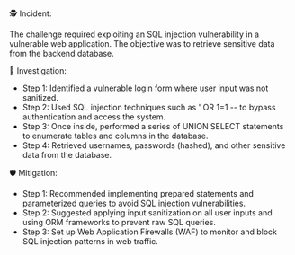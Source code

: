 🕵️ Incident:

The challenge required exploiting an SQL injection vulnerability in a vulnerable web application. The objective was to retrieve sensitive data from the backend database.

🔎 Investigation:

- Step 1: Identified a vulnerable login form where user input was not sanitized.
- Step 2: Used SQL injection techniques such as ' OR 1=1 -- to bypass authentication and access the system.
- Step 3: Once inside, performed a series of UNION SELECT statements to enumerate tables and columns in the database.
- Step 4: Retrieved usernames, passwords (hashed), and other sensitive data from the database.

🛡️ Mitigation:

- Step 1: Recommended implementing prepared statements and parameterized queries to avoid SQL injection vulnerabilities.
- Step 2: Suggested applying input sanitization on all user inputs and using ORM frameworks to prevent raw SQL queries.
- Step 3: Set up Web Application Firewalls (WAF) to monitor and block SQL injection patterns in web traffic.
